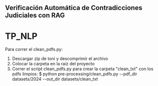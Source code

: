 ## Verificación Automática de Contradicciones Judiciales con RAG
# TP_NLP

Para correr el clean_pdfs.py:
1. Descargar zip de toni y descomprimir el archivo
2. Colocar la carpeta en la raíz del proyecto
3. Correr el script clean_pdfs.py para crear la carpeta "clean_txt" con los pdfs limpios:
        $ python pre-processing/clean_pdfs.py --pdf_dir datasets/2024 --out_dir datasets/clean_txt

